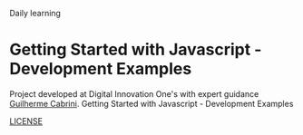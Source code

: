 Daily learning

# Getting Started with Javascript - Development Examples

Project developed at Digital Innovation One's with expert guidance [Guilherme Cabrini](https://github.com/gcabrini "Guilherme Cabrini").
Getting Started with Javascript - Development Examples

[LICENSE](./LICENSE)
